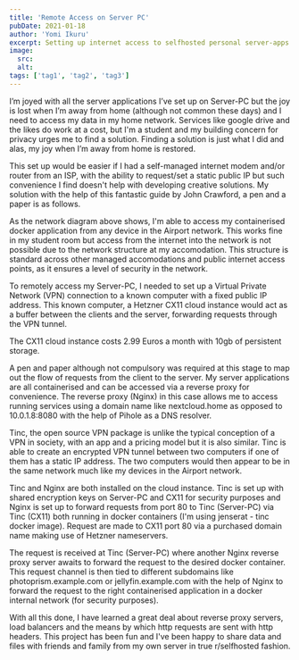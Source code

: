 ```yaml
---
title: 'Remote Access on Server PC'
pubDate: 2021-01-18
author: 'Yomi Ikuru'
excerpt: Setting up internet access to selfhosted personal server-apps with Tinc VPN and Nginx
image:
  src:
  alt:
tags: ['tag1', 'tag2', 'tag3']
---
```


I’m joyed with all the server applications I’ve set up on Server-PC but the joy is lost when I’m away from home (although not common these days) and I need to access my data in my home network. Services like google drive and the likes do work at a cost, but I'm a student and my building concern for privacy urges me to find a solution. Finding a solution is just what I did and alas, my joy when I’m away from home is restored.

This set up would be easier if I had a self-managed internet modem and/or router from an ISP, with the ability to request/set a static public IP but such convenience I find doesn't help with developing creative solutions. My solution with the help of this fantastic guide by John Crawford, a pen and a paper is as follows.

As the network diagram above shows, I'm able to access my containerised docker application from any device in the Airport network. This works fine in my student room but access from the internet into the network is not possible due to the network structure at my accomodation. This structure is standard across other managed accomodations and public internet access points, as it ensures a level of security in the network.

To remotely access my Server-PC, I needed to set up a Virtual Private Network (VPN) connection to a known computer with a fixed public IP address. This known computer, a Hetzner CX11 cloud instance would act as a buffer between the clients and the server, forwarding requests through the VPN tunnel.

The CX11 cloud instance costs 2.99 Euros a month with 10gb of persistent storage.

A pen and paper although not compulsory was required at this stage to map out the flow of requests from the client to the server. My server applications are all containerised and can be accessed via a reverse proxy for convenience. The reverse proxy (Nginx) in this case allows me to access running services using a domain name like nextcloud.home as opposed to 10.0.1.8:8080 with the help of Pihole as a DNS resolver.

Tinc, the open source VPN package is unlike the typical conception of a VPN in society, with an app and a pricing model but it is also similar. Tinc is able to create an encrypted VPN tunnel between two computers if one of them has a static IP address. The two computers would then appear to be in the same network much like my devices in the Airport network.

Tinc and Nginx are both installed on the cloud instance. Tinc is set up with shared encryption keys on Server-PC and CX11 for security purposes and Nginx is set up to forward requests from port 80 to Tinc (Server-PC) via Tinc (CX11) both running in docker containers (I'm using jenserat - tinc docker image). Request are made to CX11 port 80 via a purchased domain name making use of Hetzner nameservers.

The request is received at Tinc (Server-PC) where another Nginx reverse proxy server awaits to forward the request to the desired docker container. This request channel is then tied to different subdomains like photoprism.example.com or jellyfin.example.com with the help of Nginx to forward the request to the right containerised application in a docker internal network (for security purposes).

With all this done, I have learned a great deal about reverse proxy servers, load balancers and the means by which http requests are sent with http headers. This project has been fun and I've been happy to share data and files with friends and family from my own server in true r/selfhosted fashion.
